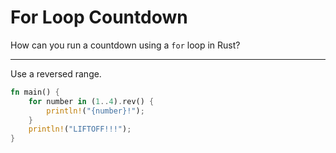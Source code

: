# For Loop Countdown

How can you run a countdown using a `for` loop in Rust?

---

Use a reversed range.

```rust
fn main() {
    for number in (1..4).rev() {
        println!("{number}!");
    }
    println!("LIFTOFF!!!");
}
```